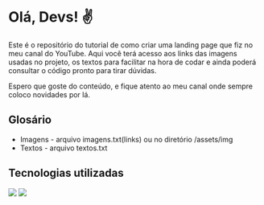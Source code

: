 # Olá, Devs! ✌️

Este é o repositório do tutorial de como criar uma landing page que fiz no meu canal do YouTube. Aqui você terá acesso aos links das imagens usadas no projeto, os textos para facilitar na hora de codar e ainda poderá consultar o código pronto para tirar dúvidas. 

Espero que goste do conteúdo, e fique atento ao meu canal onde sempre coloco novidades por lá.

## Glosário
- Imagens - arquivo imagens.txt(links) ou no diretório /assets/img
- Textos - arquivo textos.txt 

## Tecnologias utilizadas
<img src="https://img.shields.io/badge/HTML5-E34F26?style=for-the-badge&logo=html5&logoColor=white"><nobr>
<img src="https://img.shields.io/badge/CSS3-1572B6?style=for-the-badge&logo=css3&logoColor=white">